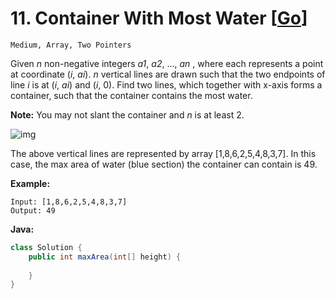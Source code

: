 # 11. Container With Most Water [[Go](https://github.com/Apollo4634/LeetCode/blob/master/solution/array/ContainerWithMostWater.java)]

``Medium, Array, Two Pointers``

Given *n* non-negative integers *a1*, *a2*, ..., *an* , where each represents a point at coordinate (*i*, *ai*). *n* vertical lines are drawn such that the two endpoints of line *i* is at (*i*, *ai*) and (*i*, 0). Find two lines, which together with x-axis forms a container, such that the container contains the most water.

**Note:** You may not slant the container and *n* is at least 2.

 

![img](https://s3-lc-upload.s3.amazonaws.com/uploads/2018/07/17/question_11.jpg)

The above vertical lines are represented by array [1,8,6,2,5,4,8,3,7]. In this case, the max area of water (blue section) the container can contain is 49.



**Example:**

```
Input: [1,8,6,2,5,4,8,3,7]
Output: 49
```
**Java:**
```java
class Solution {
    public int maxArea(int[] height) {
        
    }
}
```
